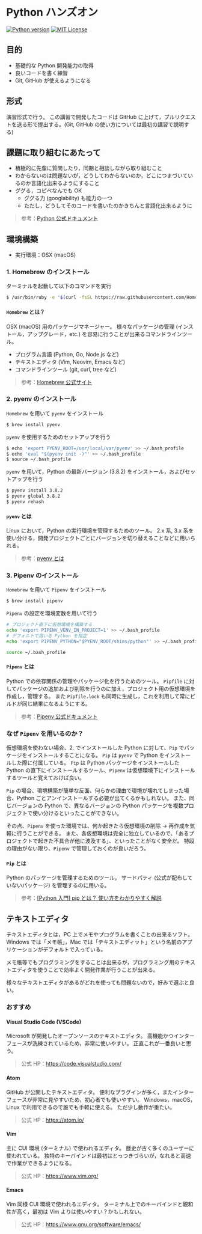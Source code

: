 # Python ハンズオン

[![Python version](https://img.shields.io/badge/Python-3.7-blue.svg?style=for-the-badge)](https://docs.python.org/3/)
[![MIT License](https://img.shields.io/badge/License-MIT-blue.svg?style=for-the-badge)](LICENSE)

## 目的

- 基礎的な Python 開発能力の取得
- 良いコードを書く練習
- Git, GitHub が使えるようになる

## 形式

演習形式で行う。
この講習で開発したコードは GitHub に上げて，プルリクエストを送る形で提出する。(Git, GitHub の使い方については最初の講習で説明する)

## 課題に取り組むにあたって

- 積極的に先輩に質問したり，同期と相談しながら取り組むこと
- わからないのは問題ないが，どうしてわからないのか，どこにつまづいているのか言語化出来るようにすること
- ググる，コピペなんでも OK
  - ググる力 (googlability) も能力の一つ
  - ただし，どうしてそのコードを書いたのかきちんと言語化出来るように

> 参考：[Python 公式ドキュメント](https://docs.python.org/ja/3/)

## 環境構築

- 実行環境：OSX (macOS)

### 1. Homebrew のインストール

ターミナルを起動して以下のコマンドを実行

```bash
$ /usr/bin/ruby -e "$(curl -fsSL https://raw.githubusercontent.com/Homebrew/install/master/install)"
```

#### `Homebrew` とは？

OSX (macOS) 用のパッケージマネージャー。
様々なパッケージの管理 (インストール，アップグレード，etc.) を容易に行うことが出来るコマンドラインツール。

- プログラム言語 (Python, Go, Node.js など)
- テキストエディタ (Vim, Neovim, Emacs など)
- コマンドラインツール (git, curl, tree など)

> 参考：[Homebrew 公式サイト](https://brew.sh/index_ja)

### 2. pyenv のインストール

`Homebrew` を用いて `pyenv` をインストール

```bash
$ brew install pyenv
```

`pyenv` を使用するためのセットアップを行う

```bash
$ echo 'export PYENV_ROOT=/usr/local/var/pyenv' >> ~/.bash_profile
$ echo 'eval "$(pyenv init -)"' >> ~/.bash_profile
$ source ~/.bash_profile
```

`pyenv` を用いて，Python の最新バージョン (3.8.2) をインストール，およびセットアップを行う

```bash
$ pyenv install 3.8.2
$ pyenv global 3.8.2
$ pyenv rehash
```

#### `pyenv` とは

Linux において，Python の実行環境を管理するためのツール。
2.x 系, 3.x 系を使い分ける，開発プロジェクトごとにバージョンを切り替えることなどに用いられる。

> 参考：[pyenv とは](https://qiita.com/mogom625/items/b1b673f530a05ec6b423)

### 3. Pipenv のインストール

`Homebrew` を用いて `Pipenv` をインストール

```bash
$ brew install pipenv
```

`Pipenv` の設定を環境変数を用いて行う

```bash
# プロジェクト直下に仮想環境を構築する
echo 'export PIPENV_VENV_IN_PROJECT=1' >> ~/.bash_profile
# デフォルトで用いる Python を指定
echo 'export PIPENV_PYTHON="$PYENV_ROOT/shims/python"' >> ~/.bash_profile

source ~/.bash_profile
```

#### `Pipenv` とは

Python での依存関係の管理やパッケージ化を行うためのツール。
`Pipfile` に対してパッケージの追加および削除を行うのに加え，プロジェクト用の仮想環境を作成し，管理する。
また `Pipfile.lock` も同時に生成し，これを利用して常にビルドが同じ結果になるようにする。

> 参考：[Pipenv 公式ドキュメント](https://pipenv-ja.readthedocs.io/)

### なぜ `Pipenv` を用いるのか？

仮想環境を使わない場合、2. でインストールした Python に対して、`Pip` でパッケージをインストールすることになる。
`Pip` は `pyenv` で Python をインストールした際に付属している。
`Pip` は Python パッケージをインストールした Python の直下にインストールするツール、`Pipenv` は仮想環境下にインストールするツールと覚えておけば良い。

`Pip` の場合、環境構築が簡単な反面、何らかの理由で環境が壊れてしまった場合、Python ごとアンインストールする必要が出てくるかもしれない。
また、同じバージョンの Python で、異なるバージョンの Python パッケージを複数プロジェクトで使い分けるといったことができない。

その点、`Pipenv` を使った環境では、何か起きたら仮想環境の削除 → 再作成を気軽に行うことができる。
また、各仮想環境は完全に独立しているので、「あるプロジェクトで起きた不具合が他に波及する」、といったことがなく安全だ。
特段の理由がない限り、`Pipenv` で管理しておくのが良いだろう。

#### `Pip` とは

Python のパッケージを管理するためのツール。
サードパティ (公式が配布していないパッケージ) を管理するのに用いる。

> 参考：[[Python 入門] pip とは？ 使い方をわかりやすく解説](https://www.sejuku.net/blog/50417)

## テキストエディタ

テキストエディタとは，PC 上でメモやプログラムを書くことの出来るソフト。
Windows では「メモ帳」，Mac では「テキストエディット」という名前のアプリケーションがデフォルトで入っている。

メモ帳等でもプログラミングをすることは出来るが，プログラミング用のテキストエディタを使うことで効率よく開発作業が行うことが出来る。

様々なテキストエディタがあるがどれを使っても問題ないので，好みで選ぶと良い。

### おすすめ

#### Visual Studio Code (VSCode)

Microsoft が開発したオープンソースのテキストエディタ。
高機能かつインターフェースが洗練されているため，非常に使いやすい。
正直これが一番良いと思う。

> 公式 HP：https://code.visualstudio.com/

#### Atom

GitHub が公開したテキストエディタ。
便利なプラグインが多く，またインターフェースが非常に見やすいため，初心者でも使いやすい。
Windows，macOS，Linux で利用できるので誰でも手軽に使える。
ただ少し動作が重たい。

> 公式 HP：https://atom.io/

#### Vim

主に CUI 環境 (ターミナル) で使われるエディタ。
歴史が古く多くのユーザーに使われている。
独特のキーバインドは最初はとっつきづらいが，なれると高速で作業ができるようになる。

> 公式 HP：https://www.vim.org/

#### Emacs

Vim 同様 CUI 環境で使われるエディタ。
ターミナル上でのキーバインドと親和性が高く，最初は Vim よりは使いやすい？かもしれない。

> 公式 HP：https://www.gnu.org/software/emacs/
